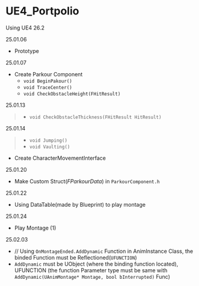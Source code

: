 # UE4_Portpolio
 Using UE4 26.2

25.01.06
- Prototype

25.01.07
- Create Parkour Component
	- `void BeginPakour()`
	- `void TraceCenter()`
	- `void CheckObstacleHeight(FHitResult)`

25.01.13
> - `void CheckObstacleThickness(FHitResult HitResult)`

25.01.14
>- `void Jumping()`
>- `void Vaulting()`
- Create CharacterMovementInterface

25.01.20
- Make Custom Struct(*FParkourData*) in `ParkourComponent.h` 

25.01.22
- Using DataTable(made by Blueprint) to play montage

25.01.24
- Play Montage (1)

25.02.03
- // Using `OnMontageEnded.AddDynamic` Function in AnimInstance Class, the binded Function must be Reflectioned(`UFUNCTION`)
- `AddDynamic` must be UObject (where the binding function located), UFUNCTION (the function Parameter type must be same with `AddDynamic(UAnimMontage* Montage, bool bInterrupted)` Func)